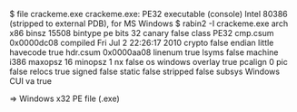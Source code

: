 $ file crackeme.exe
crackeme.exe: PE32 executable (console) Intel 80386 (stripped to external PDB), for MS Windows
$ rabin2 -I crackeme.exe
arch     x86
binsz    15508
bintype  pe
bits     32
canary   false
class    PE32
cmp.csum 0x0000dc08
compiled Fri Jul  2 22:26:17 2010
crypto   false
endian   little
havecode true
hdr.csum 0x0000aa08
linenum  true
lsyms    false
machine  i386
maxopsz  16
minopsz  1
nx       false
os       windows
overlay  true
pcalign  0
pic      false
relocs   true
signed   false
static   false
stripped false
subsys   Windows CUI
va       true

=> Windows x32 PE file (.exe)
